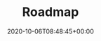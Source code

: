 ---
title : "Roadmap"
description: "Plans for the future of Crytpo-Coin"
lead: ""
date: 2020-10-06T08:48:45+00:00
lastmod: 2020-10-06T08:48:45+00:00
draft: false
images: []
weight: 50
---